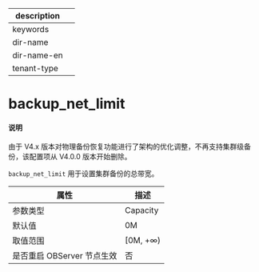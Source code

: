 |description||
|---|---|
|keywords||
|dir-name||
|dir-name-en||
|tenant-type||

# backup_net_limit

<main id="notice" type='explain'>
<h4>说明</h4>
<P>由于 V4.x 版本对物理备份恢复功能进行了架构的优化调整，不再支持集群级备份，该配置项从 V4.0.0 版本开始删除。</P>
</main>

`backup_net_limit` 用于设置集群备份的总带宽。

|      **属性**      |  **描述**   |
|------------------|-----------|
| 参数类型             | Capacity     |
| 默认值              | 0M        |
| 取值范围             | \[0M, +∞) |
| 是否重启 OBServer 节点生效 | 否         |
